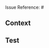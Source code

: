 <!-- Thank you for contributing to Roost! Please follow the guidelines below. -->

<!-- State which issue this PR is related to -->
Issue Reference: #

<!-- Give details on why this PR was submitted -->
## Context

<!-- Provide steps to test the solution -->
## Test